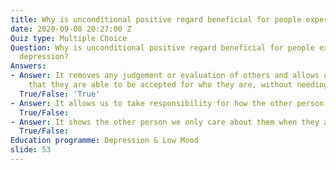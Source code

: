 ```yaml
---
title: Why is unconditional positive regard beneficial for people experiencing depression?
date: 2020-09-08 20:27:00 Z
Quiz type: Multiple Choice
Question: Why is unconditional positive regard beneficial for people experiencing
  depression?
Answers:
- Answer: It removes any judgement or evaluation of others and allows others to feel
    that they are able to be accepted for who they are, without needing to change.
  True/False: 'True'
- Answer: It allows us to take responsibility for how the other person is feeling
  True/False: 
- Answer: It shows the other person we only care about them when they are happy.
  True/False: 
Education programme: Depression & Low Mood
slide: 53
---
```


